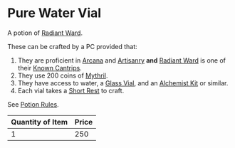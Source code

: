 # Pure Water Vial

A potion of [Radiant Ward](../../../Magic/Spells/Spells%20by%20Level/Cantrips/Radiant%20Ward.md).

These can be crafted by a PC provided that:

1. They are proficient in [Arcana](../../../Player%20Characters/Skills/Primary%20Skills/Arcana.md) and [Artisanry](../../../Player%20Characters/Skills/Secondary%20Skills/Artisanry.md) **and** [Radiant Ward](../../../Magic/Spells/Spells%20by%20Level/Cantrips/Radiant%20Ward.md) is one of their [Known Cantrips](../../../Magic/Spellcasting/Spell%20Learning/Known%20Cantrips.md).
2. They use 200 coins of [Mythril](../../../Magic/Spellcasting/Mythril.md).
3. They have access to water, a [Glass Vial](../10%20Coins/Glass%20Vial.md), and an [Alchemist Kit](../100%20Coins/Alchemist%20Kit.md) or similar.
4. Each vial takes a [Short Rest](../../../Game%20Procedures/Core%20Procedures/Resting.md#Short%20Rest) to craft.

See [Potion Rules](../../../Magic/Crafting/Potion%20Rules.md).

| Quantity of Item | Price |
| ---------------- | ----- |
| 1                | 250   |
